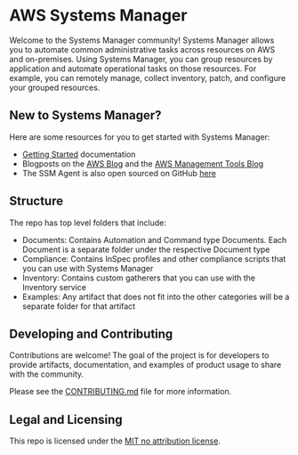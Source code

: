 # AWS Systems Manager
Welcome to the Systems Manager community! Systems Manager allows you to automate common administrative tasks across resources on AWS and on-premises. Using Systems Manager, you can group resources by application and automate operational tasks on those resources. For example, you can remotely manage, collect inventory, patch, and configure your grouped resources. 

## New to Systems Manager?
Here are some resources for you to get started with Systems Manager:

* [Getting Started](https://docs.aws.amazon.com/systems-manager/latest/userguide/what-is-systems-manager.html) documentation
* Blogposts on the [AWS Blog](https://aws.amazon.com/blogs/aws/category/management-tools/amazon-ec2-systems-manager/) and the [AWS Management Tools Blog](https://aws.amazon.com/blogs/mt/category/management-tools/amazon-ec2-systems-manager/) 
* The SSM Agent is also open sourced on GitHub [here](https://github.com/aws/amazon-ssm-agent) 

## Structure
The repo has top level folders that include:

* Documents: Contains Automation and Command type Documents. Each Document is a separate folder under the respective Document type
* Compliance: Contains InSpec profiles and other compliance scripts that you can use with Systems Manager
* Inventory: Contains custom gatherers that you can use with the Inventory service
* Examples: Any artifact that does not fit into the other categories will be a separate folder for that artifact

## Developing and Contributing
Contributions are welcome! The goal of the project is for developers to provide artifacts, documentation, and examples of product usage to share with the community. 

Please see the [CONTRIBUTING.md](https://github.com/awslabs/amazon-ssm/blob/master/CONTRIBUTING.md) file for more information.

## Legal and Licensing
This repo is licensed under the [MIT no attribution license](https://github.com/awslabs/amazon-ssm/blob/master/LICENSE).